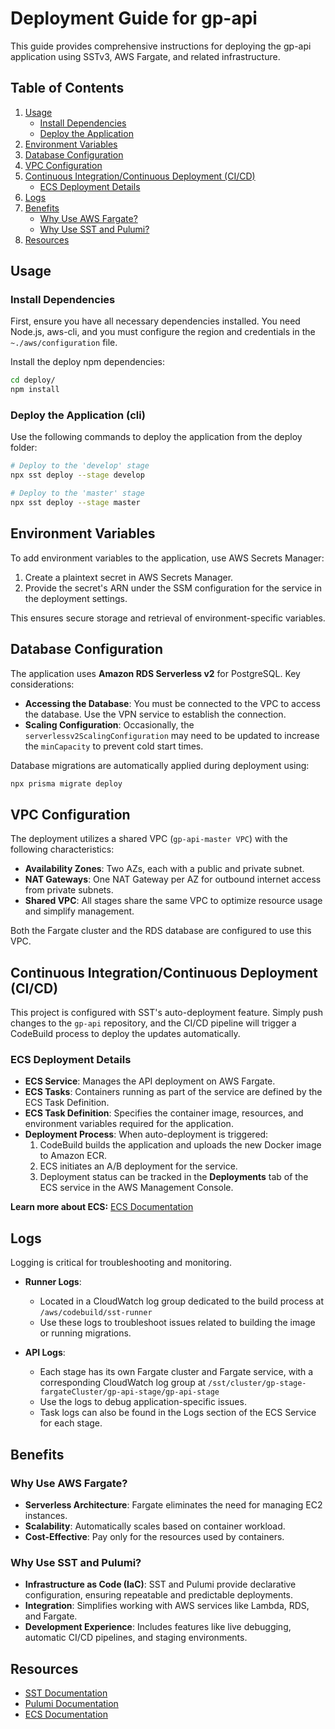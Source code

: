# Deployment Guide for gp-api

This guide provides comprehensive instructions for deploying the gp-api application using SSTv3, AWS Fargate, and related infrastructure.

## Table of Contents

1. [Usage](#usage)
   - [Install Dependencies](#install-dependencies)
   - [Deploy the Application](#deploy-the-application)
2. [Environment Variables](#environment-variables)
3. [Database Configuration](#database-configuration)
4. [VPC Configuration](#vpc-configuration)
5. [Continuous Integration/Continuous Deployment (CI/CD)](#continuous-integrationcontinuous-deployment-cicd)
   - [ECS Deployment Details](#ecs-deployment-details)
6. [Logs](#logs)
7. [Benefits](#benefits)
   - [Why Use AWS Fargate?](#why-use-aws-fargate)
   - [Why Use SST and Pulumi?](#why-use-sst-and-pulumi)
8. [Resources](#resources)

## Usage

### Install Dependencies

First, ensure you have all necessary dependencies installed. You need Node.js, aws-cli, and you must configure the region and credentials in the `~./aws/configuration` file.

Install the deploy npm dependencies:

```bash
cd deploy/
npm install
```

### Deploy the Application (cli)

Use the following commands to deploy the application from the deploy folder:

```bash
# Deploy to the 'develop' stage
npx sst deploy --stage develop

# Deploy to the 'master' stage
npx sst deploy --stage master
```

## Environment Variables

To add environment variables to the application, use AWS Secrets Manager:

1. Create a plaintext secret in AWS Secrets Manager.
2. Provide the secret's ARN under the SSM configuration for the service in the deployment settings.

This ensures secure storage and retrieval of environment-specific variables.

## Database Configuration

The application uses **Amazon RDS Serverless v2** for PostgreSQL. Key considerations:

- **Accessing the Database**: You must be connected to the VPC to access the database. Use the VPN service to establish the connection.
- **Scaling Configuration**: Occasionally, the `serverlessv2ScalingConfiguration` may need to be updated to increase the `minCapacity` to prevent cold start times.

Database migrations are automatically applied during deployment using:

```bash
npx prisma migrate deploy
```

## VPC Configuration

The deployment utilizes a shared VPC (`gp-api-master VPC`) with the following characteristics:

- **Availability Zones**: Two AZs, each with a public and private subnet.
- **NAT Gateways**: One NAT Gateway per AZ for outbound internet access from private subnets.
- **Shared VPC**: All stages share the same VPC to optimize resource usage and simplify management.

Both the Fargate cluster and the RDS database are configured to use this VPC.

## Continuous Integration/Continuous Deployment (CI/CD)

This project is configured with SST's auto-deployment feature. Simply push changes to the `gp-api` repository, and the CI/CD pipeline will trigger a CodeBuild process to deploy the updates automatically.

### ECS Deployment Details

- **ECS Service**: Manages the API deployment on AWS Fargate.
- **ECS Tasks**: Containers running as part of the service are defined by the ECS Task Definition.
- **ECS Task Definition**: Specifies the container image, resources, and environment variables required for the application.
- **Deployment Process**: When auto-deployment is triggered:
  1. CodeBuild builds the application and uploads the new Docker image to Amazon ECR.
  2. ECS initiates an A/B deployment for the service.
  3. Deployment status can be tracked in the **Deployments** tab of the ECS service in the AWS Management Console.

**Learn more about ECS:** [ECS Documentation](https://aws.amazon.com/ecs/documentation/)

## Logs

Logging is critical for troubleshooting and monitoring.

- **Runner Logs**:

  - Located in a CloudWatch log group dedicated to the build process at `/aws/codebuild/sst-runner`
  - Use these logs to troubleshoot issues related to building the image or running migrations.

- **API Logs**:
  - Each stage has its own Fargate cluster and Fargate service, with a corresponding CloudWatch log group at `/sst/cluster/gp-stage-fargateCluster/gp-api-stage/gp-api-stage`
  - Use the logs to debug application-specific issues.
  - Task logs can also be found in the Logs section of the ECS Service for each stage.

## Benefits

### Why Use AWS Fargate?

- **Serverless Architecture**: Fargate eliminates the need for managing EC2 instances.
- **Scalability**: Automatically scales based on container workload.
- **Cost-Effective**: Pay only for the resources used by containers.

### Why Use SST and Pulumi?

- **Infrastructure as Code (IaC)**: SST and Pulumi provide declarative configuration, ensuring repeatable and predictable deployments.
- **Integration**: Simplifies working with AWS services like Lambda, RDS, and Fargate.
- **Development Experience**: Includes features like live debugging, automatic CI/CD pipelines, and staging environments.

## Resources

- [SST Documentation](https://sst.dev)
- [Pulumi Documentation](https://www.pulumi.com)
- [ECS Documentation](https://docs.aws.amazon.com/ecs/)
